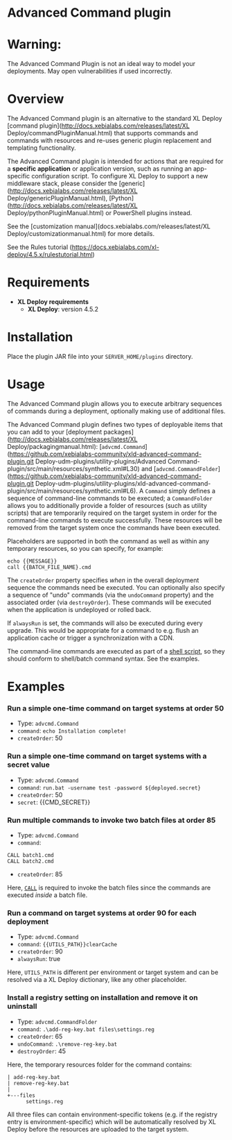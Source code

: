 # Advanced Command plugin #

# Warning: #

The Advanced Command Plugin is not an ideal way to model your deployments.  May open vulnerabilities if used incorrectly.

# Overview #

The Advanced Command plugin is an alternative to the standard XL Deploy [command plugin](http://docs.xebialabs.com/releases/latest/XL Deploy/commandPluginManual.html) that supports commands and commands with resources and re-uses generic plugin replacement and templating functionality.

The Advanced Command plugin is intended for actions that are required for a **specific application** or application version, such as running an app-specific configuration script. To configure XL Deploy to support a new middleware stack, please consider the [generic](http://docs.xebialabs.com/releases/latest/XL Deploy/genericPluginManual.html), [Python](http://docs.xebialabs.com/releases/latest/XL Deploy/pythonPluginManual.html) or PowerShell plugins instead. 

See the [customization manual](docs.xebialabs.com/releases/latest/XL Deploy/customizationmanual.html) for more details.

See the Rules tutorial (https://docs.xebialabs.com/xl-deploy/4.5.x/rulestutorial.html)

# Requirements #

* **XL Deploy requirements**
	* **XL Deploy**: version 4.5.2

# Installation #

Place the plugin JAR file into your `SERVER_HOME/plugins` directory.

# Usage #

The Advanced Command plugin allows you to execute arbitrary sequences of commands during a deployment, optionally making use of additional files.

The Advanced Command plugin defines two types of deployable items that you can add to your [deployment packages](http://docs.xebialabs.com/releases/latest/XL Deploy/packagingmanual.html): [`advcmd.Command`](https://github.com/xebialabs-community/xld-advanced-command-plugin.git Deploy-udm-plugins/utility-plugins/Advanced Command-plugin/src/main/resources/synthetic.xml#L30) and [`advcmd.CommandFolder`](https://github.com/xebialabs-community/xld-advanced-command-plugin.git Deploy-udm-plugins/utility-plugins/xld-advanced-command-plugin/src/main/resources/synthetic.xml#L6). A `Command` simply defines a sequence of command-line commands to be executed; a `CommandFolder` allows you to additionally provide a folder of resources (such as utility scripts) that are temporarily required on the target system in order for the command-line commands to execute successfully. These resources will be removed from the target system once the commands have been executed.

Placeholders are supported in both the command as well as within any temporary resources, so you can specify, for example:
```
echo {{MESSAGE}}
call {{BATCH_FILE_NAME}.cmd
```

The `createOrder` property specifies _when_ in the overall deployment sequence the commands need be executed. You can optionally also specify a sequence of "undo" commands (via the `undoCommand` property) and the associated order (via `destroyOrder`). These commands will be executed when the application is undeployed or rolled back.

If `alwaysRun` is set, the commands will also be executed during every upgrade. This would be appropriate for a command to e.g. flush an application cache or trigger a synchronization with a CDN.

The command-line commands are executed as part of a [shell script](https://github.com/xebialabs-communithttps://github.com/xebialabs-community/xld-advanced-command-plugin/tree/master/src/main/resources/advcmd/CommandRunner.bat.ftl), so they should conform to shell/batch command syntax. See the examples. 

# Examples #

### Run a simple one-time command on target systems at order 50

* Type: `advcmd.Command`
* `command`: `echo Installation complete!`
* `createOrder`: 50

### Run a simple one-time command on target systems with a secret value

* Type: `advcmd.Command`
* `command`: `run.bat -username test -password ${deployed.secret}`
* `createOrder`: 50
* `secret`: {{CMD_SECRET}}

### Run multiple commands to invoke two batch files at order 85

* Type: `advcmd.Command`
* `command`: 

```
CALL batch1.cmd
CALL batch2.cmd
```

* `createOrder`: 85

Here, [`CALL`](https://www.microsoft.com/resources/documentation/windows/xp/all/proddocs/en-us/call.mspx?mfr=true) is required to invoke the batch files since the commands are executed _inside_ a batch file.

### Run a command on target systems at order 90 for each deployment

* Type: `advcmd.Command`
* `command`: `{{UTILS_PATH}}clearCache`
* `createOrder`: 90
* `alwaysRun`: true

Here, `UTILS_PATH` is different per environment or target system and can be resolved via a XL Deploy dictionary, like any other placeholder.

### Install a registry setting on installation and remove it on uninstall

* Type: `advcmd.CommandFolder`
* `command`: `.\add-reg-key.bat files\settings.reg`
* `createOrder`: 65
* `undoCommand`: `.\remove-reg-key.bat`
* `destroyOrder`: 45

Here, the temporary resources folder for the command contains:
```
| add-reg-key.bat
| remove-reg-key.bat
|
+---files
      settings.reg
```
All three files can contain environment-specific tokens (e.g. if the registry entry is environment-specific) which will be automatically resolved by XL Deploy before the resources are uploaded to the target system.
